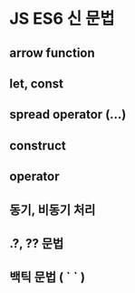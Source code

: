 # JS ES6 신 문법
## arrow function
## let, const
## spread operator (...)
## construct
## operator
## 동기, 비동기 처리
## .?, ?? 문법
## 백틱 문법 ( \`    \` )
